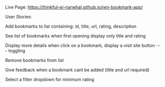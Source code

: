 Live Page: https://thinkful-ei-narwhal.github.io/ren-bookmark-app/

User Stories:

Add bookmarks to list containing: id, title, url, rating, description

See list of bookmarks when first opening display only title and rating

Display more details when click on a bookmark, display a visit site button --- toggling

Remove bookmarks from list

Give feedback when a bookmark cant be added (title and url required)

Select a filter dropdown for minimum rating
